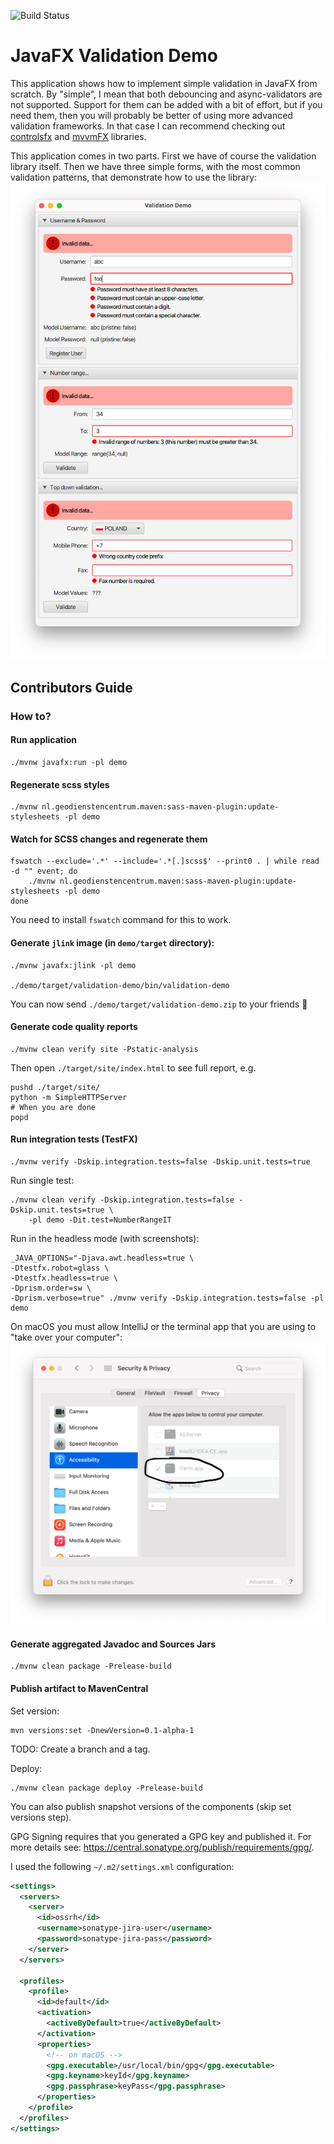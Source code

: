 

![Build Status](https://github.com/marcin-chwedczuk/javafx-validation/actions/workflows/basic-ci.yaml/badge.svg)

# JavaFX Validation Demo

This application shows how to implement simple validation in JavaFX from scratch.
By "simple", I mean that both debouncing and async-validators are not supported.
Support for them can be added with a bit of effort, 
but if you need them, then you will 
probably be better 
of using more advanced validation frameworks. In that case I can recommend checking out
[controlsfx](https://github.com/jinghai/controlsfx/blob/master/controlsfx-samples/src/main/java/org/controlsfx/samples/HelloValidation.java)
and [mvvmFX](https://github.com/sialcasa/mvvmFX/wiki/Validation) libraries.

This application comes in two parts. First we have of course the validation
library itself. Then we have three simple forms, with the most common
validation patterns, that demonstrate how to use
the library:
![demo app main window](docs/demo.png)

## Contributors Guide

### How to?

#### Run application
```
./mvnw javafx:run -pl demo
```

#### Regenerate scss styles
```
./mvnw nl.geodienstencentrum.maven:sass-maven-plugin:update-stylesheets -pl demo
```

#### Watch for SCSS changes and regenerate them
```
fswatch --exclude='.*' --include='.*[.]scss$' --print0 . | while read -d "" event; do
    ./mvnw nl.geodienstencentrum.maven:sass-maven-plugin:update-stylesheets -pl demo
done
```
You need to install `fswatch` command for this to work.

#### Generate `jlink` image (in `demo/target` directory):
```
./mvnw javafx:jlink -pl demo

./demo/target/validation-demo/bin/validation-demo
```
You can now send `./demo/target/validation-demo.zip` to your friends :tada:

#### Generate code quality reports
```
./mvnw clean verify site -Pstatic-analysis
```
Then open `./target/site/index.html` to see full report, e.g.
```
pushd ./target/site/
python -m SimpleHTTPServer
# When you are done
popd
```

#### Run integration tests (TestFX)
```
./mvnw verify -Dskip.integration.tests=false -Dskip.unit.tests=true
```

Run single test:
```
./mvnw clean verify -Dskip.integration.tests=false -Dskip.unit.tests=true \
    -pl demo -Dit.test=NumberRangeIT
```

Run in the headless mode (with screenshots):
```
_JAVA_OPTIONS="-Djava.awt.headless=true \
-Dtestfx.robot=glass \
-Dtestfx.headless=true \
-Dprism.order=sw \
-Dprism.verbose=true" ./mvnw verify -Dskip.integration.tests=false -pl demo
```

On macOS you must allow IntelliJ or the terminal app that you are using
to "take over your computer":
![macOS settings needed for IT](docs/macOS-it-perm.png)


#### Generate aggregated Javadoc and Sources Jars
```
./mvnw clean package -Prelease-build
```

#### Publish artifact to MavenCentral

Set version:
```
mvn versions:set -DnewVersion=0.1-alpha-1
```
TODO: Create a branch and a tag.

Deploy:
```
./mvnw clean package deploy -Prelease-build
```

You can also publish snapshot versions of the components (skip set versions step).

GPG Signing requires that you generated a GPG key and published it.
For more details see: https://central.sonatype.org/publish/requirements/gpg/.

I used the following `~/.m2/settings.xml` configuration:
```xml
<settings>
  <servers>
    <server>
      <id>ossrh</id>
      <username>sonatype-jira-user</username>
      <password>sonatype-jira-pass</password>
    </server>
  </servers>

  <profiles>
    <profile>
      <id>default</id>
      <activation>
        <activeByDefault>true</activeByDefault>
      </activation>
      <properties>
        <!-- on macOS -->
        <gpg.executable>/usr/local/bin/gpg</gpg.executable>
        <gpg.keyname>keyId</gpg.keyname>
        <gpg.passphrase>keyPass</gpg.passphrase>
      </properties>
    </profile>
  </profiles>
</settings>
```